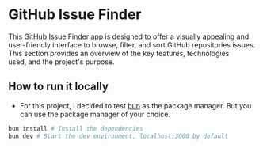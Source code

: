 # GitHub Issue Finder

This GitHub Issue Finder app is designed to offer a visually appealing and user-friendly interface  to browse, 
filter, and sort GitHub repositories issues. This section provides an overview of the key features, technologies  
used, and the project's purpose.

## How to run it locally

- For this project, I decided to test [bun](https://bun.sh/) as the package manager. But you can use the package manager of your 
  choice. 

```bash
bun install # Install the dependencies
bun dev # Start the dev environment, localhost:3000 by default
```

